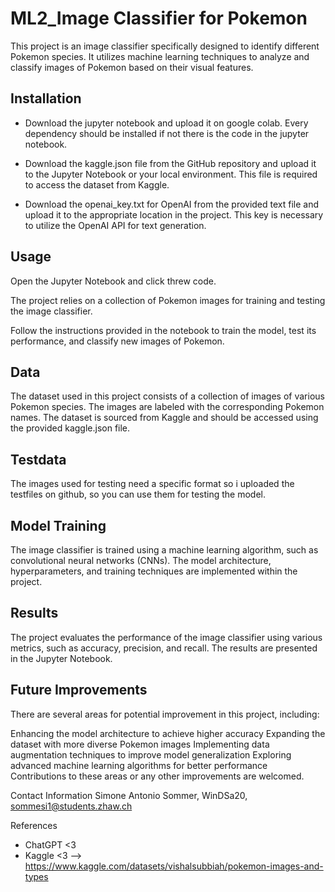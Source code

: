 # ML2_Image Classifier for Pokemon

This project is an image classifier specifically designed to identify different Pokemon species. It utilizes machine learning techniques to analyze and classify images of Pokemon based on their visual features.

## Installation

- Download the jupyter notebook and upload it on google colab. Every dependency should be installed if not there is the code in the jupyter notebook.

- Download the kaggle.json file from the GitHub repository and upload it to the Jupyter Notebook or your local environment. This file is required to access the dataset from Kaggle.

- Download the openai_key.txt for OpenAI from the provided text file and upload it to the appropriate location in the project. This key is necessary to utilize the OpenAI API for text generation.

## Usage

Open the Jupyter Notebook and click threw code.

The project relies on a collection of Pokemon images for training and testing the image classifier.

Follow the instructions provided in the notebook to train the model, test its performance, and classify new images of Pokemon.

## Data

The dataset used in this project consists of a collection of images of various Pokemon species. The images are labeled with the corresponding Pokemon names. The dataset is sourced from Kaggle and should be accessed using the provided kaggle.json file.

## Testdata 

The images used for testing need a specific format so i uploaded the testfiles on github, so you can use them for testing the model.

## Model Training

The image classifier is trained using a machine learning algorithm, such as convolutional neural networks (CNNs). The model architecture, hyperparameters, and training techniques are implemented within the project.

## Results
The project evaluates the performance of the image classifier using various metrics, such as accuracy, precision, and recall. The results are presented in the Jupyter Notebook.

## Future Improvements

There are several areas for potential improvement in this project, including:

Enhancing the model architecture to achieve higher accuracy
Expanding the dataset with more diverse Pokemon images
Implementing data augmentation techniques to improve model generalization
Exploring advanced machine learning algorithms for better performance
Contributions to these areas or any other improvements are welcomed.


Contact Information
Simone Antonio Sommer, WinDSa20, sommesi1@students.zhaw.ch

References
- ChatGPT <3
- Kaggle <3 --> https://www.kaggle.com/datasets/vishalsubbiah/pokemon-images-and-types
